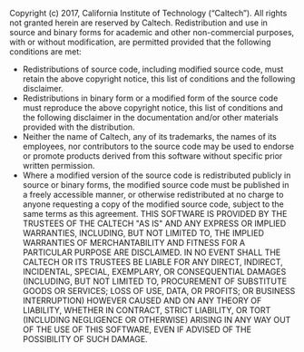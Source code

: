 Copyright (c) 2017, California Institute of Technology (“Caltech”).
All rights not granted herein are reserved by Caltech.
Redistribution and use in source and binary forms for academic and other non-commercial purposes, with or without modification, are permitted provided that the following conditions are met:
* Redistributions of source code, including modified source code, must retain the above copyright notice, this list of conditions and the following disclaimer.
* Redistributions in binary form or a modified form of the source code must reproduce the above copyright notice, this list of conditions and the following disclaimer in the documentation and/or other materials provided with the distribution.
* Neither the name of Caltech, any of its trademarks, the names of its employees, nor contributors to the source code may be used to endorse or promote products derived from this software without specific prior written permission.
* Where a modified version of the source code is redistributed publicly in source or binary forms, the modified source code must be published in a freely accessible manner, or otherwise redistributed at no charge to anyone requesting a copy of the modified source code, subject to the same terms as this agreement.
THIS SOFTWARE IS PROVIDED BY THE TRUSTEES OF THE CALTECH "AS IS" AND ANY EXPRESS OR IMPLIED WARRANTIES, INCLUDING, BUT NOT LIMITED TO, THE IMPLIED WARRANTIES OF MERCHANTABILITY AND FITNESS FOR A PARTICULAR PURPOSE ARE DISCLAIMED. IN NO EVENT SHALL THE CALTECH OR ITS TRUSTEES BE LIABLE FOR ANY DIRECT, INDIRECT, INCIDENTAL, SPECIAL, EXEMPLARY, OR CONSEQUENTIAL DAMAGES (INCLUDING, BUT NOT LIMITED TO, PROCUREMENT OF SUBSTITUTE GOODS OR SERVICES; LOSS OF USE, DATA, OR PROFITS; OR BUSINESS INTERRUPTION) HOWEVER CAUSED AND ON ANY THEORY OF LIABILITY, WHETHER IN CONTRACT, STRICT LIABILITY, OR TORT (INCLUDING NEGLIGENCE OR OTHERWISE) ARISING IN ANY WAY OUT OF THE USE OF THIS SOFTWARE, EVEN IF ADVISED OF THE POSSIBILITY OF SUCH DAMAGE.
